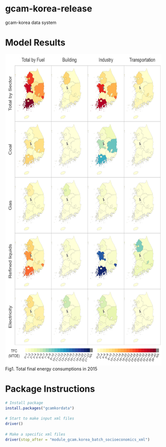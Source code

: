 # gcam-korea-release
gcam-korea data system

# Model Results

<center><img src="/res/TFCin2015.png" width="700" height="1000"></center>
Fig1. Total final energy consumptions in 2015

# Package Instructions

```R
# Install package
install.packages("gcamkordata")

# Start to make input xml files
driver()

# Make a specific xml files
driver(stop_after = "module_gcam.korea_batch_socioeconomics_xml")
```
